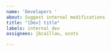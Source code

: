 ```yaml
---
name: 'Developers '
about: Suggest internal modifications
title: "[Dev] title"
labels: internal dev
assignees: jbcaillau, ocots

---
```



